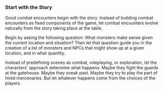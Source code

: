 ### Start with the Story

Good combat encounters begin with the story.
Instead of building combat encounters as fixed components of the game, let combat encounters evolve naturally from the story taking place at the table.

Begin by asking the following question:
What monsters make sense given the current location and situation?
Then let that question guide you in the creation of a list of monsters and NPCs that might show up at a given location, and in what quantity.

Instead of predefining scenes as combat, roleplaying, or exploration, let the characters' approach determine what happens.
Maybe they fight the guards at the gatehouse.
Maybe they sneak past.
Maybe they try to play the part of hired mercenaries.
But let whatever happens come from the choices of the players.
